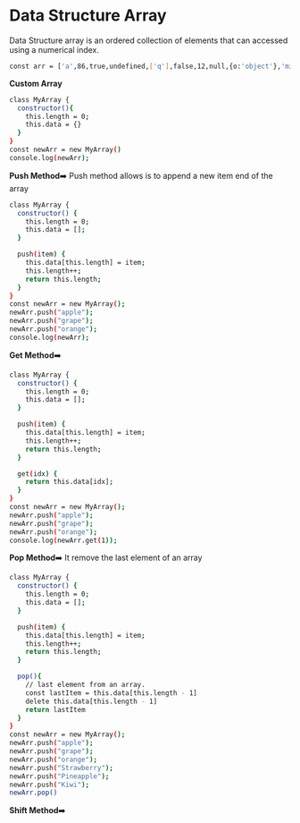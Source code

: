 # **Data Structure Array**

Data Structure array is an ordered collection of elements that can accessed using a numerical index.

```bash
const arr = ['a',86,true,undefined,['q'],false,12,null,{o:'object'},'mixed']
```

**Custom Array**

```bash
class MyArray {
  constructor(){
    this.length = 0;
    this.data = {}
  }
}
const newArr = new MyArray()
console.log(newArr);
```


**Push Method**➡️ 
Push method allows is to append a new item end of the array

```bash
class MyArray {
  constructor() {
    this.length = 0;
    this.data = [];
  }

  push(item) {
    this.data[this.length] = item;
    this.length++;
    return this.length;
  }
}
const newArr = new MyArray();
newArr.push("apple");
newArr.push("grape");
newArr.push("orange");
console.log(newArr);
```

**Get Method**➡️ 

```bash
class MyArray {
  constructor() {
    this.length = 0;
    this.data = [];
  }

  push(item) {
    this.data[this.length] = item;
    this.length++;
    return this.length;
  }

  get(idx) {
    return this.data[idx];
  }
}
const newArr = new MyArray();
newArr.push("apple");
newArr.push("grape");
newArr.push("orange");
console.log(newArr.get(1));
```

**Pop Method**➡️ 
It remove the last element of an array

```bash
class MyArray {
  constructor() {
    this.length = 0;
    this.data = [];
  }

  push(item) {
    this.data[this.length] = item;
    this.length++;
    return this.length;
  }

  pop(){
    // last element from an array.
    const lastItem = this.data[this.length - 1]
    delete this.data[this.length - 1]
    return lastItem
  }
}
const newArr = new MyArray();
newArr.push("apple");
newArr.push("grape");
newArr.push("orange");
newArr.push("Strawberry");
newArr.push("Pineapple");
newArr.push("Kiwi");
newArr.pop()
```


**Shift Method**➡️ 

